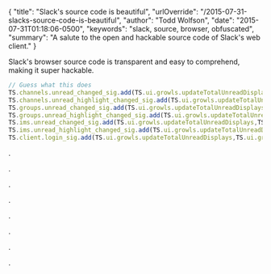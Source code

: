 {
  "title": "Slack's source code is beautiful",
  "urlOverride": "/2015-07-31-slacks-source-code-is-beautiful",
  "author": "Todd Wolfson",
  "date": "2015-07-31T01:18:06-0500",
  "keywords": "slack, source, browser, obfuscated",
  "summary": "A salute to the open and hackable source code of Slack's web client."
}

Slack's browser source code is transparent and easy to comprehend, making it super hackable.

```js
// Guess what this does
TS.channels.unread_changed_sig.add(TS.ui.growls.updateTotalUnreadDisplays,TS.ui.growls);
TS.channels.unread_highlight_changed_sig.add(TS.ui.growls.updateTotalUnreadDisplays,TS.ui.growls);
TS.groups.unread_changed_sig.add(TS.ui.growls.updateTotalUnreadDisplays,TS.ui.growls);
TS.groups.unread_highlight_changed_sig.add(TS.ui.growls.updateTotalUnreadDisplays,TS.ui.growls);
TS.ims.unread_changed_sig.add(TS.ui.growls.updateTotalUnreadDisplays,TS.ui.growls);
TS.ims.unread_highlight_changed_sig.add(TS.ui.growls.updateTotalUnreadDisplays,TS.ui.growls);
TS.client.login_sig.add(TS.ui.growls.updateTotalUnreadDisplays,TS.ui.growls);
```

.

.

.

.

.

.

.

.
